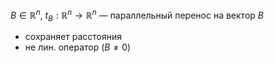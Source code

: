 $B \in \mathbb{R}^{n},\ t_{B}:\mathbb{R}^{n}\to \mathbb{R}^{n}$ — параллельный перенос на вектор $B$

* сохраняет расстояния
* не лин. оператор ($B\neq0$)